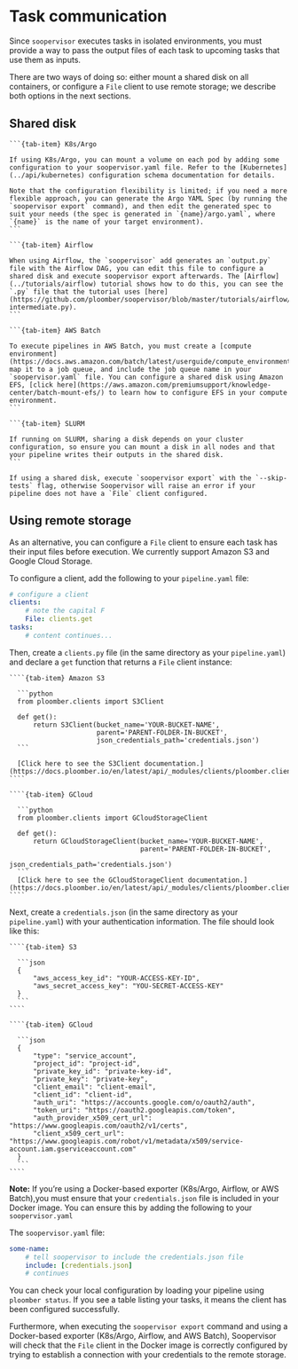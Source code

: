 # Task communication

Since `soopervisor` executes tasks in isolated environments, you must provide
a way to pass the output files of each task to upcoming tasks that use them as
inputs.

There are two ways of doing so: either mount a shared disk on all containers,
or configure a `File` client to use remote storage; we describe both options
in the next sections.

## Shared disk


````{tab-set}
```{tab-item} K8s/Argo

If using K8s/Argo, you can mount a volume on each pod by adding some configuration to your soopervisor.yaml file. Refer to the [Kubernetes](../api/kubernetes) configuration schema documentation for details.

Note that the configuration flexibility is limited; if you need a more flexible approach, you can generate the Argo YAML Spec (by running the `soopervisor export` command), and then edit the generated spec to suit your needs (the spec is generated in `{name}/argo.yaml`, where `{name}` is the name of your target environment).
```

```{tab-item} Airflow

When using Airflow, the `soopervisor` add generates an `output.py` file with the Airflow DAG, you can edit this file to configure a shared disk and execute soopervisor export afterwards. The [Airflow](../tutorials/airflow) tutorial shows how to do this, you can see the `.py` file that the tutorial uses [here](https://github.com/ploomber/soopervisor/blob/master/tutorials/airflow/ml-intermediate.py).
```

```{tab-item} AWS Batch

To execute pipelines in AWS Batch, you must create a [compute environment](https://docs.aws.amazon.com/batch/latest/userguide/compute_environments.html), map it to a job queue, and include the job queue name in your `soopervisor.yaml` file. You can configure a shared disk using Amazon EFS, [click here](https://aws.amazon.com/premiumsupport/knowledge-center/batch-mount-efs/) to learn how to configure EFS in your compute environment.
```

```{tab-item} SLURM

If running on SLURM, sharing a disk depends on your cluster configuration, so ensure you can mount a disk in all nodes and that your pipeline writes their outputs in the shared disk.
```
````

```{important}
If using a shared disk, execute `soopervisor export` with the `--skip-tests` flag, otherwise Soopervisor will raise an error if your pipeline does not have a `File` client configured.
```


## Using remote storage

As an alternative, you can configure a `File` client to ensure each task
has their input files before execution. We currently support Amazon S3 and
Google Cloud Storage.

To configure a client, add the following to your `pipeline.yaml` file:

```yaml
# configure a client
clients:
    # note the capital F
    File: clients.get
tasks:
    # content continues...
```

Then, create a `clients.py` file (in the same directory as your
`pipeline.yaml`) and declare a `get` function that returns a `File`
client instance:


`````{tab-set}
````{tab-item} Amazon S3

  ```python
  from ploomber.clients import S3Client

  def get():
      return S3Client(bucket_name='YOUR-BUCKET-NAME',
                      parent='PARENT-FOLDER-IN-BUCKET',
                      json_credentials_path='credentials.json')
  ```

  [Click here to see the S3Client documentation.](https://docs.ploomber.io/en/latest/api/_modules/clients/ploomber.clients.S3Client.html)
````

````{tab-item} GCloud

  ```python
  from ploomber.clients import GCloudStorageClient

  def get():
      return GCloudStorageClient(bucket_name='YOUR-BUCKET-NAME',
                                 parent='PARENT-FOLDER-IN-BUCKET',
                                 json_credentials_path='credentials.json')
  ```
  [Click here to see the GCloudStorageClient documentation.](https://docs.ploomber.io/en/latest/api/_modules/clients/ploomber.clients.GCloudStorageClient.html)
````
`````

Next, create a `credentials.json` (in the same directory as your
`pipeline.yaml`) with your authentication information. The
file should look like this:


`````{tab-set}
````{tab-item} S3

  ```json
  {
      "aws_access_key_id": "YOUR-ACCESS-KEY-ID",
      "aws_secret_access_key": "YOU-SECRET-ACCESS-KEY"
  }
  ```
````

````{tab-item} GCloud

  ```json
  {
      "type": "service_account",
      "project_id": "project-id",
      "private_key_id": "private-key-id",
      "private_key": "private-key",
      "client_email": "client-email",
      "client_id": "client-id",
      "auth_uri": "https://accounts.google.com/o/oauth2/auth",
      "token_uri": "https://oauth2.googleapis.com/token",
      "auth_provider_x509_cert_url": "https://www.googleapis.com/oauth2/v1/certs",
      "client_x509_cert_url": "https://www.googleapis.com/robot/v1/metadata/x509/service-account.iam.gserviceaccount.com"
  }
  ```
````
`````

**Note:** If you’re using a Docker-based exporter (K8s/Argo, Airflow, or
AWS Batch),you must ensure that your `credentials.json` file is included in
your Docker image. You can ensure this by adding the following to your
`soopervisor.yaml`

The `soopervisor.yaml` file:
```yaml
some-name:
    # tell soopervisor to include the credentials.json file
    include: [credentials.json]
    # continues
```

You can check your local configuration by loading your pipeline using
`ploomber status`. If you see a table listing your tasks, it means the
client has been configured successfully.

Furthermore, when executing the `soopervisor export` command and using
a Docker-based exporter (K8s/Argo, Airflow, and AWS Batch), Soopervisor
will check that the `File` client in the Docker image is correctly configured
by trying to establish a connection with your credentials to the remote storage.
